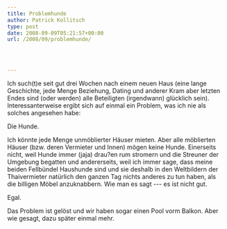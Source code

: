 ```yaml
---
title: Problemhunde
author: Patrick Kollitsch
type: post
date: 2008-09-09T05:21:57+00:00
url: /2008/09/problemhunde/




---
```

Ich such(t)e seit gut drei Wochen nach einem neuen Haus (eine lange Geschichte, jede Menge Beziehung, Dating und anderer Kram aber letzten Endes sind (oder werden) alle Beteiligten (irgendwann) glücklich sein). Interessanterweise ergibt sich auf einmal ein Problem, was ich nie als solches angesehen habe:

Die Hunde.

Ich könnte jede Menge unmöblierter Häuser mieten. Aber alle möblierten Häuser (bzw. deren Vermieter und Innen) mögen keine Hunde. Einerseits nicht, weil Hunde immer (jaja) drau?en rum stromern und die Streuner der Umgebung begatten und andererseits, weil ich immer sage, dass meine beiden Fellbündel Haushunde sind und sie deshalb in den Weltbildern der Thaivermieter natürlich den ganzen Tag nichts anderes zu tun haben, als die billigen Möbel anzuknabbern. Wie man es sagt --- es ist nicht gut.

Egal.

Das Problem ist gelöst und wir haben sogar einen Pool vorm Balkon. Aber wie gesagt, dazu später einmal mehr.